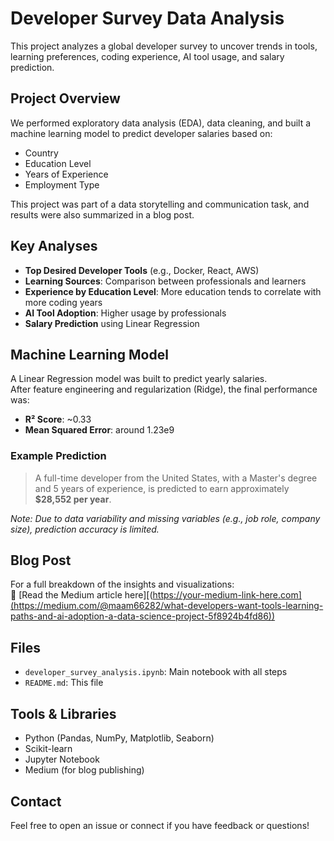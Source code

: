 # Developer Survey Data Analysis

This project analyzes a global developer survey to uncover trends in tools, learning preferences, coding experience, AI tool usage, and salary prediction.

##  Project Overview

We performed exploratory data analysis (EDA), data cleaning, and built a machine learning model to predict developer salaries based on:

- Country
- Education Level
- Years of Experience
- Employment Type

This project was part of a data storytelling and communication task, and results were also summarized in a blog post.

##  Key Analyses

- **Top Desired Developer Tools** (e.g., Docker, React, AWS)
- **Learning Sources**: Comparison between professionals and learners
- **Experience by Education Level**: More education tends to correlate with more coding years
- **AI Tool Adoption**: Higher usage by professionals
- **Salary Prediction** using Linear Regression

##  Machine Learning Model

A Linear Regression model was built to predict yearly salaries.  
After feature engineering and regularization (Ridge), the final performance was:

- **R² Score**: ~0.33  
- **Mean Squared Error**: around 1.23e9

### Example Prediction

> A full-time developer from the United States, with a Master's degree and 5 years of experience, is predicted to earn approximately **$28,552 per year**.

*Note: Due to data variability and missing variables (e.g., job role, company size), prediction accuracy is limited.*

## Blog Post

For a full breakdown of the insights and visualizations:  
🔗 [Read the Medium article here][([https://your-medium-link-here.com](https://medium.com/@maam66282/what-developers-want-tools-learning-paths-and-ai-adoption-a-data-science-project-5f8924b4fd86))  ](https://medium.com/@maam66282/what-developers-want-tools-learning-paths-and-ai-adoption-a-data-science-project-5f8924b4fd86)

##  Files

- `developer_survey_analysis.ipynb`: Main notebook with all steps
- `README.md`: This file

##  Tools & Libraries

- Python (Pandas, NumPy, Matplotlib, Seaborn)
- Scikit-learn
- Jupyter Notebook
- Medium (for blog publishing)

##  Contact

Feel free to open an issue or connect if you have feedback or questions!

